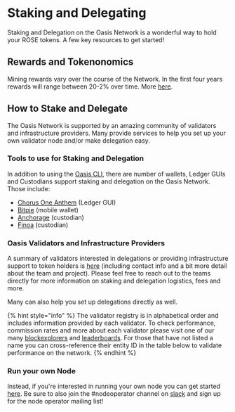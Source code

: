 # Staking and Delegating

Staking and Delegation on the Oasis Network is a wonderful way to hold your ROSE tokens. A few key resources to get started!

## Rewards and Tokenonomics

Mining rewards vary over the course of the Network. In the first four years rewards will range between 20-2% over time. More [here](https://docs.oasis.dev/oasis-network-primer/token-metrics-and-distribution#staking-incentives).

## How to Stake and Delegate

The Oasis Network is supported by an amazing community of validators and infrastructure providers. Many provide services to help you set up your own validator node and/or make delegation easy.

### Tools to use for Staking and Delegation

In addition to using the [Oasis CLI](https://docs.oasis.dev/general/manage-tokens/oasis-cli-tools), there are number of wallets, Ledger GUIs and Custodians support staking and delegation on the Oasis Network. Those include:

* [Chorus One Anthem](https://anthem.chorus.one/) \(Ledger GUI\)
* [Bitpie](https://bitpie.com/) \(mobile wallet\)
* [Anchorage](https://anchorage.com/) \(custodian\)
* [Finoa](https://finoa.io/) \(custodian\)

### Oasis Validators and Infrastructure Providers

A summary of validators interested in delegations or providing infrastructure support to token holders is [here](https://airtable.com/shrPKNSKjc8rkAhEn) \(including contact info and a bit more detail about the team and project\). Please feel free to reach out to the teams directly for more information on staking and delegation logistics, fees and more.

Many can also help you set up delegations directly as well.

{% hint style="info" %}
The validator registry is in alphabetical order and includes information provided by each validator. To check performance, commission rates and more about each validator please visit one of our many [blockexplorers](https://github.com/oasisprotocol/docs/tree/8f97350dab7994478e9e3d1e4543c0b2b1a8ca12/manage-tokens/www.oasisscan.com) and [leaderboards](https://hubble.figment.io/oasis/chains/mainnet-beta). For those that have not listed a name you can cross-reference their entity ID in the table below to validate performance on the network.
{% endhint %}

### Run your own Node

Instead, if you're interested in running your own node you can get started [here](../run-a-node/node-operator-overview.md). Be sure to also join the \#nodeoperator channel on [slack](https://github.com/oasisprotocol/docs/tree/8f97350dab7994478e9e3d1e4543c0b2b1a8ca12/manage-tokens/www.oasisprotocol.org/slack/README.md) and sign up for the node operator mailing list!

